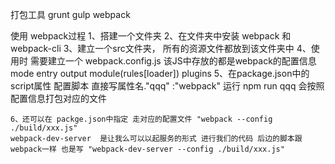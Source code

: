 打包工具 grunt  gulp   webpack

使用 webpack过程
    1、搭建一个文件夹
    2、在文件夹中安装 webpack 和 webpack-cli
    3、建立一个src文件夹， 所有的资源文件都放到该文件夹中
    4、使用时 需要建立一个 webpack.config.js
        该JS中存放的都是webpack的配置信息 mode entry output module(rules[loader])
        plugins
    5、在package.json中的script属性 配置脚本 直接写属性名."qqq" :"webpack"
        运行 npm run qqq 会按照配置信息打包对应的文件

    6、还可以在 packge.json中指定 走对应的配置文件 "webpack --config ./build/xxx.js" 
    webpack-dev-server  是让我么可以以起服务的形式 进行我们的代码 后边的脚本跟webpack一样 也是写 "webpack-dev-server --config ./build/xxx.js"